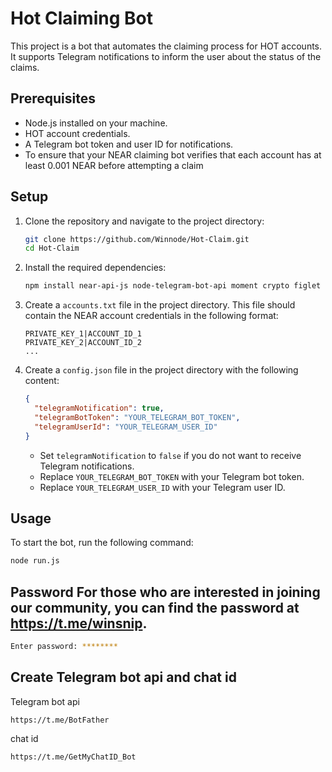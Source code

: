 # Hot Claiming Bot

This project is a bot that automates the claiming process for HOT accounts. It supports Telegram notifications to inform the user about the status of the claims.

## Prerequisites

- Node.js installed on your machine.
- HOT account credentials.
- A Telegram bot token and user ID for notifications.
- To ensure that your NEAR claiming bot verifies that each account has at least 0.001 NEAR before attempting a claim
## Setup

1. Clone the repository and navigate to the project directory:

    ```bash
    git clone https://github.com/Winnode/Hot-Claim.git
    cd Hot-Claim
    ```

2. Install the required dependencies:

    ```bash
    npm install near-api-js node-telegram-bot-api moment crypto figlet readline-sync
    ```

3. Create a `accounts.txt` file in the project directory. This file should contain the NEAR account credentials in the following format:

    ```
    PRIVATE_KEY_1|ACCOUNT_ID_1
    PRIVATE_KEY_2|ACCOUNT_ID_2
    ...
    ```

4. Create a `config.json` file in the project directory with the following content:

    ```json
    {
      "telegramNotification": true,
      "telegramBotToken": "YOUR_TELEGRAM_BOT_TOKEN",
      "telegramUserId": "YOUR_TELEGRAM_USER_ID"
    }
    ```

    - Set `telegramNotification` to `false` if you do not want to receive Telegram notifications.
    - Replace `YOUR_TELEGRAM_BOT_TOKEN` with your Telegram bot token.
    - Replace `YOUR_TELEGRAM_USER_ID` with your Telegram user ID.

## Usage

To start the bot, run the following command:

```bash
node run.js
```

## Password For those who are interested in joining our community, you can find the password at https://t.me/winsnip.

```sh
Enter password: ********
```
## Create Telegram bot api and chat id 

Telegram bot api
```
https://t.me/BotFather
```

chat id 
```
https://t.me/GetMyChatID_Bot
```
